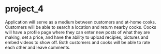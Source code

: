 # project_4

Application will serve as a medium between customers and at-home cooks. Customers will be able to search a location and return nearby cooks. Cooks will have a profile page where they can enter new posts of what they are making, set a price, and have the ability to upload recipies, pictures and embed videos to show off. Both customers and cooks will be able to rate each other and leave comments.

